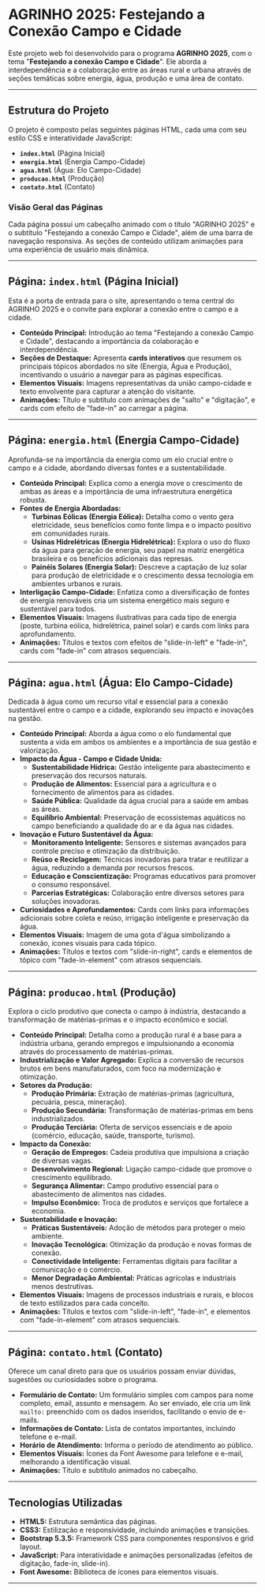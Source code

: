 # AGRINHO 2025: Festejando a Conexão Campo e Cidade

Este projeto web foi desenvolvido para o programa **AGRINHO 2025**, com o tema "**Festejando a conexão Campo e Cidade**". Ele aborda a interdependência e a colaboração entre as áreas rural e urbana através de seções temáticas sobre energia, água, produção e uma área de contato.

---

## Estrutura do Projeto

O projeto é composto pelas seguintes páginas HTML, cada uma com seu estilo CSS e interatividade JavaScript:

* **`index.html`** (Página Inicial)
* **`energia.html`** (Energia Campo-Cidade)
* **`agua.html`** (Água: Elo Campo-Cidade)
* **`producao.html`** (Produção)
* **`contato.html`** (Contato)

### Visão Geral das Páginas

Cada página possui um cabeçalho animado com o título "AGRINHO 2025" e o subtítulo "Festejando a conexão Campo e Cidade", além de uma barra de navegação responsiva. As seções de conteúdo utilizam animações para uma experiência de usuário mais dinâmica.

---

## Página: `index.html` (Página Inicial)

Esta é a porta de entrada para o site, apresentando o tema central do AGRINHO 2025 e o convite para explorar a conexão entre o campo e a cidade.

* **Conteúdo Principal:** Introdução ao tema "Festejando a conexão Campo e Cidade", destacando a importância da colaboração e interdependência.
* **Seções de Destaque:** Apresenta **cards interativos** que resumem os principais tópicos abordados no site (Energia, Água e Produção), incentivando o usuário a navegar para as páginas específicas.
* **Elementos Visuais:** Imagens representativas da união campo-cidade e texto envolvente para capturar a atenção do visitante.
* **Animações:** Título e subtítulo com animações de "salto" e "digitação", e cards com efeito de "fade-in" ao carregar a página.

---

## Página: `energia.html` (Energia Campo-Cidade)

Aprofunda-se na importância da energia como um elo crucial entre o campo e a cidade, abordando diversas fontes e a sustentabilidade.

* **Conteúdo Principal:** Explica como a energia move o crescimento de ambas as áreas e a importância de uma infraestrutura energética robusta.
* **Fontes de Energia Abordadas:**
    * **Turbinas Eólicas (Energia Eólica):** Detalha como o vento gera eletricidade, seus benefícios como fonte limpa e o impacto positivo em comunidades rurais.
    * **Usinas Hidrelétricas (Energia Hidrelétrica):** Explora o uso do fluxo da água para geração de energia, seu papel na matriz energética brasileira e os benefícios adicionais das represas.
    * **Painéis Solares (Energia Solar):** Descreve a captação de luz solar para produção de eletricidade e o crescimento dessa tecnologia em ambientes urbanos e rurais.
* **Interligação Campo-Cidade:** Enfatiza como a diversificação de fontes de energia renováveis cria um sistema energético mais seguro e sustentável para todos.
* **Elementos Visuais:** Imagens ilustrativas para cada tipo de energia (poste, turbina eólica, hidrelétrica, painel solar) e cards com links para aprofundamento.
* **Animações:** Títulos e textos com efeitos de "slide-in-left" e "fade-in", cards com "fade-in" com atrasos sequenciais.

---

## Página: `agua.html` (Água: Elo Campo-Cidade)

Dedicada à água como um recurso vital e essencial para a conexão sustentável entre o campo e a cidade, explorando seu impacto e inovações na gestão.

* **Conteúdo Principal:** Aborda a água como o elo fundamental que sustenta a vida em ambos os ambientes e a importância de sua gestão e valorização.
* **Impacto da Água - Campo e Cidade Unida:**
    * **Sustentabilidade Hídrica:** Gestão inteligente para abastecimento e preservação dos recursos naturais.
    * **Produção de Alimentos:** Essencial para a agricultura e o fornecimento de alimentos para as cidades.
    * **Saúde Pública:** Qualidade da água crucial para a saúde em ambas as áreas.
    * **Equilíbrio Ambiental:** Preservação de ecossistemas aquáticos no campo beneficiando a qualidade do ar e da água nas cidades.
* **Inovação e Futuro Sustentável da Água:**
    * **Monitoramento Inteligente:** Sensores e sistemas avançados para controle preciso e otimização da distribuição.
    * **Reúso e Reciclagem:** Técnicas inovadoras para tratar e reutilizar a água, reduzindo a demanda por recursos frescos.
    * **Educação e Conscientização:** Programas educativos para promover o consumo responsável.
    * **Parcerias Estratégicas:** Colaboração entre diversos setores para soluções inovadoras.
* **Curiosidades e Aprofundamentos:** Cards com links para informações adicionais sobre coleta e reúso, irrigação inteligente e preservação da água.
* **Elementos Visuais:** Imagem de uma gota d'água simbolizando a conexão, ícones visuais para cada tópico.
* **Animações:** Títulos e textos com "slide-in-right", cards e elementos de tópico com "fade-in-element" com atrasos sequenciais.

---

## Página: `producao.html` (Produção)

Explora o ciclo produtivo que conecta o campo à indústria, destacando a transformação de matérias-primas e o impacto econômico e social.

* **Conteúdo Principal:** Detalha como a produção rural é a base para a indústria urbana, gerando empregos e impulsionando a economia através do processamento de matérias-primas.
* **Industrialização e Valor Agregado:** Explica a conversão de recursos brutos em bens manufaturados, com foco na modernização e otimização.
* **Setores da Produção:**
    * **Produção Primária:** Extração de matérias-primas (agricultura, pecuária, pesca, mineração).
    * **Produção Secundária:** Transformação de matérias-primas em bens industrializados.
    * **Produção Terciária:** Oferta de serviços essenciais e de apoio (comércio, educação, saúde, transporte, turismo).
* **Impacto da Conexão:**
    * **Geração de Empregos:** Cadeia produtiva que impulsiona a criação de diversas vagas.
    * **Desenvolvimento Regional:** Ligação campo-cidade que promove o crescimento equilibrado.
    * **Segurança Alimentar:** Campo produtivo essencial para o abastecimento de alimentos nas cidades.
    * **Impulso Econômico:** Troca de produtos e serviços que fortalece a economia.
* **Sustentabilidade e Inovação:**
    * **Práticas Sustentáveis:** Adoção de métodos para proteger o meio ambiente.
    * **Inovação Tecnológica:** Otimização da produção e novas formas de conexão.
    * **Conectividade Inteligente:** Ferramentas digitais para facilitar a comunicação e o comércio.
    * **Menor Degradação Ambiental:** Práticas agrícolas e industriais menos destrutivas.
* **Elementos Visuais:** Imagens de processos industriais e rurais, e blocos de texto estilizados para cada conceito.
* **Animações:** Títulos e textos com "slide-in-left", "fade-in", e elementos com "fade-in-element" com atrasos sequenciais.

---

## Página: `contato.html` (Contato)

Oferece um canal direto para que os usuários possam enviar dúvidas, sugestões ou curiosidades sobre o programa.

* **Formulário de Contato:** Um formulário simples com campos para nome completo, email, assunto e mensagem. Ao ser enviado, ele cria um link `mailto:` preenchido com os dados inseridos, facilitando o envio de e-mails.
* **Informações de Contato:** Lista de contatos importantes, incluindo telefone e e-mail.
* **Horário de Atendimento:** Informa o período de atendimento ao público.
* **Elementos Visuais:** Ícones da Font Awesome para telefone e e-mail, melhorando a identificação visual.
* **Animações:** Título e subtítulo animados no cabeçalho.

---

## Tecnologias Utilizadas

* **HTML5:** Estrutura semântica das páginas.
* **CSS3:** Estilização e responsividade, incluindo animações e transições.
* **Bootstrap 5.3.5:** Framework CSS para componentes responsivos e grid layout.
* **JavaScript:** Para interatividade e animações personalizadas (efeitos de digitação, fade-in, slide-in).
* **Font Awesome:** Biblioteca de ícones para elementos visuais.

---